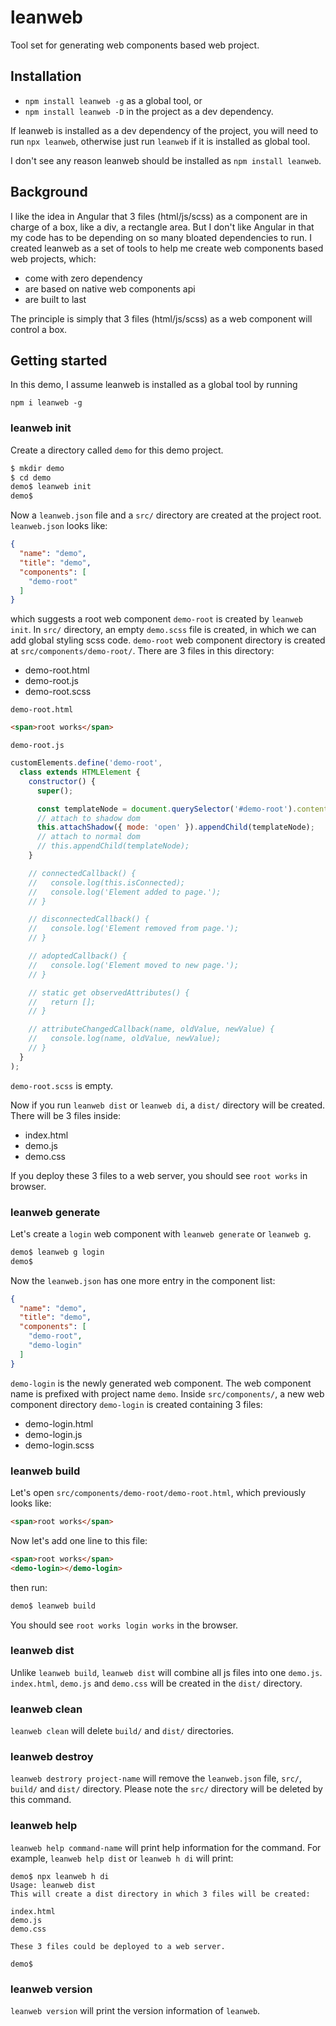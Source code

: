 # leanweb
Tool set for generating web components based web project.

## Installation

* `npm install leanweb -g` as a global tool, or
* `npm install leanweb -D` in the project as a dev dependency.

If leanweb is installed as a dev dependency of the project, you will need to
run `npx leanweb`, otherwise just run `leanweb` if it is installed as global
tool.

I don't see any reason leanweb should be installed as `npm install leanweb`.

## Background

I like the idea in Angular that 3 files (html/js/scss) as a component are in
charge of a box, like a div, a rectangle area. But I don't like Angular in that
my code has to be depending on so many bloated dependencies to run. I created
leanweb as a set of tools to help me create web components based web projects,
which:
* come with zero dependency
* are based on native web components api
* are built to last

The principle is simply that 3 files (html/js/scss) as a web component will
control a box.

## Getting started

In this demo, I assume leanweb is installed as a global tool by running
```
npm i leanweb -g
```

### leanweb init

Create a directory called `demo` for this demo project.
```bash
$ mkdir demo
$ cd demo
demo$ leanweb init
demo$
```

Now a `leanweb.json` file and a `src/` directory are created at the project
root. `leanweb.json` looks like:
```json
{
  "name": "demo",
  "title": "demo",
  "components": [
    "demo-root"
  ]
}
```
which suggests a root web component `demo-root` is created by `leanweb init`.
In `src/` directory, an empty `demo.scss` file is created, in which we can add
global styling scss code. `demo-root` web component directory is created at
`src/components/demo-root/`. There are 3 files in this directory:

* demo-root.html
* demo-root.js
* demo-root.scss 

`demo-root.html`
```html
<span>root works</span>
```

`demo-root.js`
```javascript
customElements.define('demo-root',
  class extends HTMLElement {
    constructor() {
      super();

      const templateNode = document.querySelector('#demo-root').content.cloneNode(true);
      // attach to shadow dom
      this.attachShadow({ mode: 'open' }).appendChild(templateNode);
      // attach to normal dom
      // this.appendChild(templateNode);
    }

    // connectedCallback() {
    //   console.log(this.isConnected);
    //   console.log('Element added to page.');
    // }

    // disconnectedCallback() {
    //   console.log('Element removed from page.');
    // }

    // adoptedCallback() {
    //   console.log('Element moved to new page.');
    // }

    // static get observedAttributes() {
    //   return [];
    // }

    // attributeChangedCallback(name, oldValue, newValue) {
    //   console.log(name, oldValue, newValue);
    // }
  }
);
```

`demo-root.scss` is empty.

Now if you run `leanweb dist` or `leanweb di`, a `dist/` directory will be
created. There will be 3 files inside:
* index.html
* demo.js
* demo.css

If you deploy these 3 files to a web server, you should see `root works` in
browser.

### leanweb generate

Let's create a `login` web component with `leanweb generate` or `leanweb g`.
```bash
demo$ leanweb g login
demo$
```

Now the `leanweb.json` has one more entry in the component list:
```json
{
  "name": "demo",
  "title": "demo",
  "components": [
    "demo-root",
    "demo-login"
  ]
}
```
`demo-login` is the newly generated web component. The web component name is
prefixed with project name `demo`. Inside `src/components/`, a new web 
component directory `demo-login` is created containing 3 files:
* demo-login.html
* demo-login.js
* demo-login.scss

### leanweb build

Let's open `src/components/demo-root/demo-root.html`, which previously looks 
like:
```html
<span>root works</span>
```

Now let's add one line to this file:
```html
<span>root works</span>
<demo-login></demo-login>
```

then run:
```bash
demo$ leanweb build
```

You should see `root works login works` in the browser.

### leanweb dist

Unlike `leanweb build`, `leanweb dist` will combine all js files into one
`demo.js`. `index.html`, `demo.js` and `demo.css` will be created in the 
`dist/` directory. 

### leanweb clean

`leanweb clean` will delete `build/` and `dist/` directories.

### leanweb destroy

`leanweb destrory project-name` will remove the `leanweb.json` file, `src/`, 
`build/` and `dist/` directory. Please note the `src/` directory will be 
deleted by this command.

### leanweb help

`leanweb help command-name` will print help information for the command. For
example, `leanweb help dist` or `leanweb h di` will print:

```
demo$ npx leanweb h di
Usage: leanweb dist
This will create a dist directory in which 3 files will be created:

index.html
demo.js
demo.css

These 3 files could be deployed to a web server.

demo$
```

### leanweb version

`leanweb version` will print the version information of `leanweb`.
